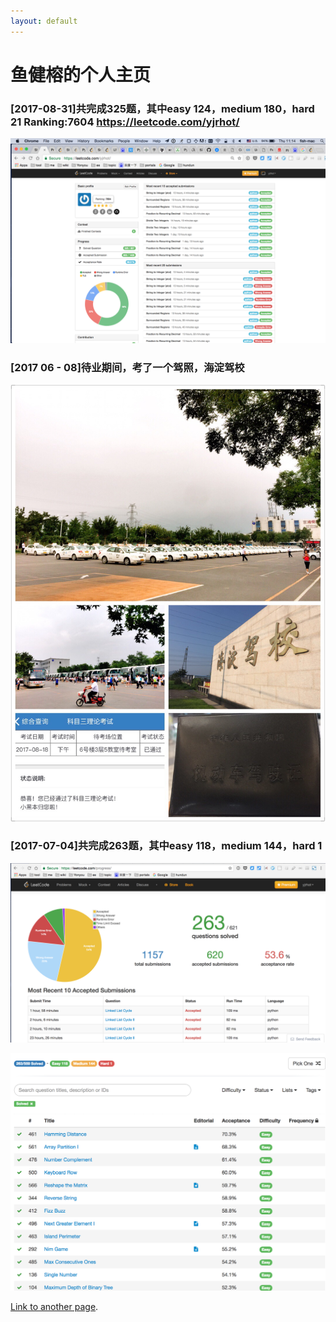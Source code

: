 ```yaml
---
layout: default
---
```


# [](#header-1)鱼健榕的个人主页

### [](#header-1)[2017-08-31]共完成325题，其中easy 124，medium 180，hard 21 Ranking:7604 https://leetcode.com/yjrhot/
![](leetcode_325.jpg)

### [](#header-1)[2017 06 - 08]待业期间，考了一个驾照，海淀驾校
![](driving_lisence.jpg)


### [](#header-1)[2017-07-04]共完成263题，其中easy 118，medium 144，hard 1

![](yjrhot_leetcode_submissons.jpg)


![](leetcode_263.jpg)


[Link to another page](another-page).
